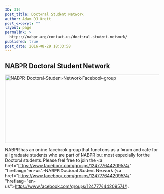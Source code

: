 ```yaml
---
ID: 316
post_title: Doctoral Student Network
author: Adam DJ Brett
post_excerpt: ""
layout: page
permalink: >
  https://nabpr.org/contact-us/doctoral-student-network/
published: true
post_date: 2016-08-29 18:33:58
---
```

<h2>NABPR Doctoral Student Network</h2>

<a href="https://nabpr.org/wp-content/uploads/2016/08/NABPR-Doctoral-Student-Network-Facebook-group.jpg"><img class="alignnone size-large wp-image-317" src="https://nabpr.org/wp-content/uploads/2016/08/NABPR-Doctoral-Student-Network-Facebook-group-1024x379.jpg" alt="NABPR-Doctoral-Student-Network-Facebook-group" width="600" height="222" /></a>

NABPR has an online facebook group that functions as a forum and cafe for all graduate students who are part of NABPR but most especially for the Doctoral students. Please feel free to join the <a href="https://www.facebook.com/groups/124777644209574/" "hreflang="en-us">NABPR Doctoral Student Network</a> (<a href="https://www.facebook.com/groups/124777644209574/" "hreflang="en-us">https://www.facebook.com/groups/124777644209574/</a>).

&nbsp;